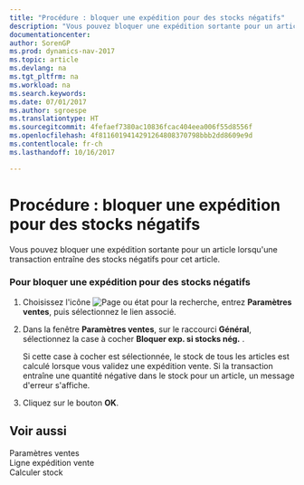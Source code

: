 ```yaml
---
title: "Procédure : bloquer une expédition pour des stocks négatifs"
description: "Vous pouvez bloquer une expédition sortante pour un article lorsqu'une transaction entraîne des stocks négatifs pour cet article."
documentationcenter: 
author: SorenGP
ms.prod: dynamics-nav-2017
ms.topic: article
ms.devlang: na
ms.tgt_pltfrm: na
ms.workload: na
ms.search.keywords: 
ms.date: 07/01/2017
ms.author: sgroespe
ms.translationtype: HT
ms.sourcegitcommit: 4fefaef7380ac10836fcac404eea006f55d8556f
ms.openlocfilehash: 4f8116019414291264808370798bbb2dd8609e9d
ms.contentlocale: fr-ch
ms.lasthandoff: 10/16/2017

---
```

# <a name="how-to-block-shipment-for-negative-inventory"></a>Procédure : bloquer une expédition pour des stocks négatifs
Vous pouvez bloquer une expédition sortante pour un article lorsqu'une transaction entraîne des stocks négatifs pour cet article.  
  
### <a name="to-block-shipment-for-negative-inventory"></a>Pour bloquer une expédition pour des stocks négatifs  
  
1.  Choisissez l'icône ![Page ou état pour la recherche](media/ui-search/search_small.png "icône Page ou état pour la recherche"), entrez **Paramètres ventes**, puis sélectionnez le lien associé.  
  
2.  Dans la fenêtre **Paramètres ventes**, sur le raccourci **Général**, sélectionnez la case à cocher **Bloquer exp. si stocks nég.** .  
  
     Si cette case à cocher est sélectionnée, le stock de tous les articles est calculé lorsque vous validez une expédition vente. Si la transaction entraîne une quantité négative dans le stock pour un article, un message d'erreur s'affiche.  
  
3.  Cliquez sur le bouton **OK**.  
  
## <a name="see-also"></a>Voir aussi  
 Paramètres ventes   
 Ligne expédition vente   
 Calculer stock
